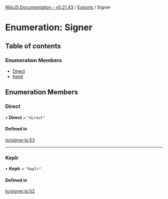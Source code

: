 [NibiJS Documentation - v0.21.43](../intro.md) / [Exports](../modules.md) / Signer

# Enumeration: Signer

## Table of contents

### Enumeration Members

- [Direct](Signer.md#direct)
- [Keplr](Signer.md#keplr)

## Enumeration Members

### Direct

• **Direct** = `"direct"`

#### Defined in

[tx/signer.ts:53](https://github.com/NibiruChain/ts-sdk/blob/6e650cb/packages/nibijs/src/tx/signer.ts#L53)

---

### Keplr

• **Keplr** = `"keplr"`

#### Defined in

[tx/signer.ts:52](https://github.com/NibiruChain/ts-sdk/blob/6e650cb/packages/nibijs/src/tx/signer.ts#L52)
